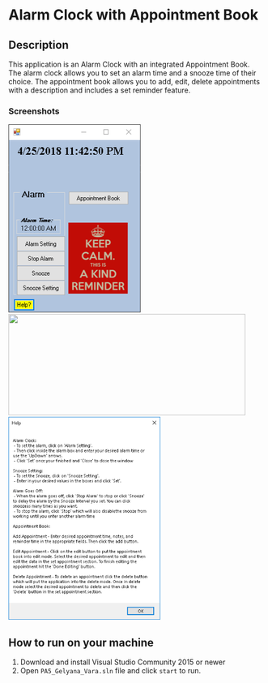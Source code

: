 # Alarm Clock with Appointment Book

## Description

This application is an Alarm Clock with an integrated Appointment Book. The alarm clock allows you to set an alarm time and a snooze time of their choice. The appointment book allows you to add, edit, delete appointments with a description and includes a set reminder feature.


### Screenshots

<img src="https://github.com/mgit7/Alarm-Clock/blob/master/PA5_Gelyana_Vara/Alarm.PNG" width="261" height="371" />
<img src="https://github.com/mgit7/Alarm-Clock/blob/master/PA5_Gelyana_Vara/AppointmentBook" width="468" height="200" />
<img src="https://github.com/mgit7/Alarm-Clock/blob/master/PA5_Gelyana_Vara/Help.PNG" width="300" height="400" />


## How to run on your machine

1. Download and install Visual Studio Community 2015 or newer
2. Open `PA5_Gelyana_Vara.sln` file and click `start` to run.
